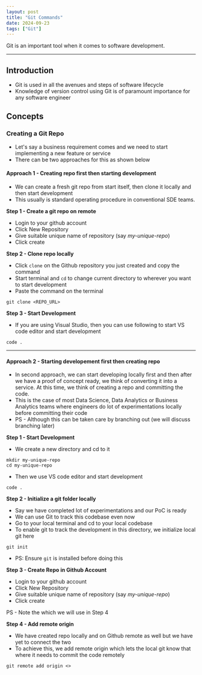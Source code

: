 ```yaml
---
layout: post
title: "Git Commands"
date: 2024-09-23
tags: ["Git"]
---
```


Git is an important tool when it comes to software development.

---

## Introduction

- Git is used in all the avenues and steps of software lifecycle
- Knowledge of version control using Git is of paramount importance for any software engineer

## Concepts

### Creating a Git Repo

- Let's say a business requirement comes and we need to start implementing a new feature or service
- There can be two approaches for this as shown below

#### Approach 1 - Creating repo first then starting development 
- We can create a fresh git repo from start itself, then clone it locally and then start development
- This usually is standard operating procedure in conventional SDE teams.

**Step 1 - Create a git repo on remote**

- Login to your github account
- Click New Repository
- Give suitable unique name of repository (say _my-unique-repo_)
- Click create

**Step 2 - Clone repo locally**

- Click `clone` on the Github repository you just created and copy the command
- Start terminal and `cd` to change current directory to wherever you want to start development
- Paste the command on the terminal

```
git clone <REPO_URL>
```

**Step 3 - Start Development**

- If you are using Visual Studio, then you can use following to start VS code editor and start development

```
code .
```

---
#### Approach 2 - Starting developement first then creating repo

- In second approach, we can start developing locally first and then after we have a proof of concept ready, we think of converting it into a service. At this time, we think of creating a repo and committing the code.
- This is the case of most Data Science, Data Analytics or Business Analytics teams where engineers do lot of experimentations locally before committing their code
- PS - Although this can be taken care by branching out (we will discuss branching later)

**Step 1 - Start Development**

- We create a new directory and cd to it

```
mkdir my-unique-repo
cd my-unique-repo
```

- Then we use VS code editor and start development

```
code .
```

**Step 2 - Initialize a git folder locally**

- Say we have completed lot of experimentations and our PoC is ready
- We can use Git to track this codebase even now
- Go to your local terminal and cd to your local codebase
- To enable git to track the development in this directory, we initialize local git here

```
git init
```

- PS: Ensure `git` is installed before doing this

**Step 3 - Create Repo in Github Account**

- Login to your github account
- Click New Repository
- Give suitable unique name of repository (say _my-unique-repo_)
- Click create

PS - Note the <git remote add origin command> which we will use in Step 4

**Step 4 - Add remote origin**

- We have created repo locally and on Github remote as well but we have yet to connect the two
- To achieve this, we add remote origin which lets the local git know that where it needs to commit the code remotely

```
git remote add origin <>
```